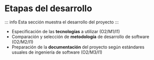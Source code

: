 # Etapas del desarrollo

::: info
Esta sección muestra el desarrollo del proyecto
:::

- Especificación de las **tecnologías** a utilizar (O2/M1/I1)
- Comparación y selección de **metodología** de desarrollo de software (O2/M2/I1)
- Preparación de la **documentación** del proyecto según estándares usuales de ingeniería de software (O2/M3/I1)
